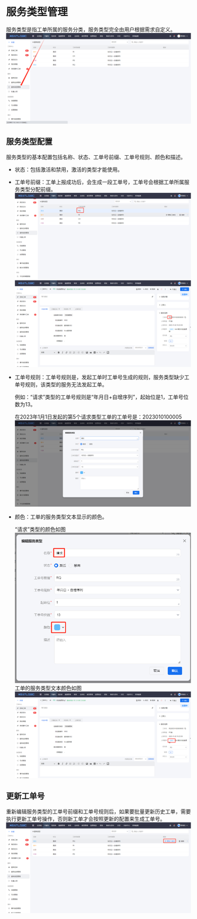# 服务类型管理
服务类型是指工单所属的服务分类，服务类型完全由用户根据需求自定义。
![](IMAGES/service_type.png)

## 服务类型配置
服务类型的基本配置包括名称、状态、工单号前缀、工单号规则、颜色和描述。
- 状态：包括激活和禁用，激活的类型才能使用。
- 工单号前缀：工单上报成功后，会生成一段工单号，工单号会根据工单所属服务类型分配前缀。
  ![](IMAGES/type_prefix.png)
  ![](IMAGES/work_prefix.png)
- 工单号规则：工单号规则是，发起工单时工单号生成的规则，服务类型缺少工单号规则，该类型的服务无法发起工单。
  
  例如：“请求”类型的工单号规则是“年月日+自增序列”，起始位是1，工单号位数为13。

  在2023年1月1日发起的第5个请求类型工单的工单号是：2023010100005
  ![](IMAGES/type_pattern.png)
- 颜色：工单的服务类型文本显示的颜色。
  
  “请求”类型的颜色如图
  ![](IMAGES/type_color.png)
  工单的服务类型文本颜色如图
  ![](IMAGES/work_color.png)

## 更新工单号
重新编辑服务类型的工单号前缀和工单号规则后，如果要批量更新历史工单，需要执行更新工单号操作，否则新工单才会按照更新的配置来生成工单号。
![](IMAGES/update_work_number.png)